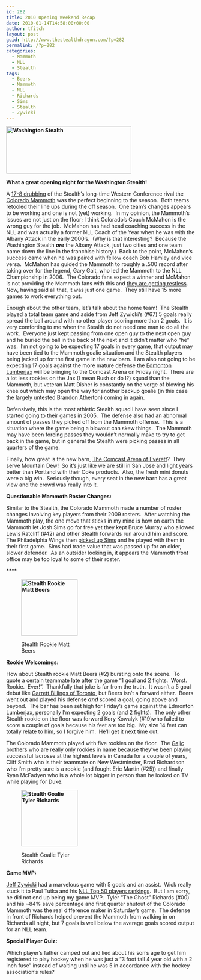 ```yaml
---
id: 282
title: 2010 Opening Weekend Recap
date: 2010-01-14T14:58:00+00:00
author: tfitch
layout: post
guid: http://www.thestealthdragon.com/?p=282
permalink: /?p=282
categories:
  - Mammoth
  - NLL
  - Stealth
tags:
  - Beers
  - Mammoth
  - NLL
  - Richards
  - Sims
  - Stealth
  - Zywicki
---
```

**<img class="size-full wp-image-293 alignright" title="stealth_logo_horizWA_sm" src="http://www.thestealthdragon.com/wp-content/uploads/2010/01/stealth_logo_horizWA_sm.png" alt="Washington Stealth" width="333" height="126" />**

**What a great opening night for the Washington Stealth!**

A <a href="http://www.stealthlax.com/articles/view/381/" target="_blank" rel="noopener noreferrer">17-8 drubbing</a> of the Stealth&#8217;s long-time Western Conference rival the <a href="http://www.coloradomammoth.com/default.aspx" target="_blank" rel="noopener noreferrer">Colorado Mammoth</a> was the perfect beginning to the season.  Both teams retooled their line ups during the off season.  One team&#8217;s changes appears to be working and one is not (yet) working.  In my opinion, the Mammoth&#8217;s issues are not just on the floor; I think Colorado&#8217;s Coach McMahon is the wrong guy for the job.  McMahon has had head coaching success in the NLL and was actually a former NLL Coach of the Year when he was with the Albany Attack in the early 2000&#8217;s.  (Why is that interesting?  Because the Washington Stealth _**are**_ the Albany Attack, just two cities and one team name down the line in the franchise history.)  Back to the point, McMahon&#8217;s success came when he was paired with fellow coach Bob Hamley and vice versa.  McMahon has guided the Mammoth to roughly a .500 record after taking over for the legend, Gary Gait, who led the Mammoth to the NLL Championship in 2006.  The Colorado fans expect a winner and McMahon is not providing the Mammoth fans with this and <a href="http://www.coloradomammoth.com/forums/viewtopic.php?t=2262" target="_blank" rel="noopener noreferrer">they are getting restless</a>.  Now, having said all that, it was just one game.  They still have 15 more games to work everything out.

Enough about the other team, let&#8217;s talk about the home team!  The Stealth played a total team game and aside from Jeff Zywicki&#8217;s (#67) 5 goals really spread the ball around with no other player scoring more than 2 goals.  It is very comforting to me when the Stealth do not need one man to do all the work.  Everyone just kept passing from one open guy to the next open guy and he buried the ball in the back of the next and it didn&#8217;t matter who &#8220;he&#8221; was.  I&#8217;m not going to be expecting 17 goals in every game, that output may have been tied to the Mammoth goalie situation and the Stealth players being jacked up for the first game in the new barn.  I am also not going to be expecting 17 goals against the more mature defense the <a href="http://www.edmontonrush.com/" target="_blank" rel="noopener noreferrer">Edmonton Lumberjax</a> will be bringing to the Comcast Arena on Friday night.  There are a lot less rookies on the Jax (I mean Rush or do I?) squad than the Mammoth, but veteran Matt Disher is constantly on the verge of blowing his knee out which may open the way for another backup goalie (in this case the largely untested Brandon Atherton) coming in again.

Defensively, this is the most athletic Stealth squad I have seen since I started going to their games in 2005.  The defense also had an abnormal amount of passes they picked off from the Mammoth offense.  This is a situation where the game being a blowout can skew things.  The Mammoth may have been forcing passes they wouldn&#8217;t normally make to try to get back in the game, but in general the Stealth were picking passes in all quarters of the game.

Finally, how great is the new barn, <a href="http://www.comcastarenaeverett.com/" target="_blank" rel="noopener noreferrer">The Comcast Arena of Everett</a>?  They serve Mountain Dew!  So it&#8217;s just like we are still in San Jose and light years better than Portland with their Coke products.  Also, the fresh mini donuts were a big win.  Seriously though, every seat in the new barn has a great view and the crowd was really into it.

**Questionable Mammoth Roster Changes:**

Similar to the Stealth, the Colorado Mammoth made a number of roster changes involving key players from their 2009 rosters.  After watching the Mammoth play, the one move that sticks in my mind is how on earth the Mammoth let Josh Sims go for free yet they kept Bruce Murray who allowed Lewis Ratcliff (#42) and other Stealth forwards run around him and score.  The Philadelphia Wings then <a href="http://www.nllinsider.com/2009/12/29/wings-sign-former-all-star-transition-player-josh-sims/" target="_blank" rel="noopener noreferrer">picked up Sims</a> and he played with them in their first game.  Sims had trade value that was passed up for an older, slower defender.  As an outsider looking in, it appears the Mammoth front office may be too loyal to some of their roster.

 ****<figure id="attachment_295" aria-describedby="caption-attachment-295" style="width: 150px" class="wp-caption alignleft">

****<img class="size-thumbnail wp-image-295" title="matt_beers" src="http://www.thestealthdragon.com/wp-content/uploads/2010/01/matt_beers-150x150.jpg" alt="Stealth Rookie Matt Beers" width="150" height="150" />****<figcaption id="caption-attachment-295" class="wp-caption-text">Stealth Rookie Matt Beers</figcaption></figure> 

**Rookie Welcomings:**

How about Stealth rookie Matt Beers (#2) bursting onto the scene.  To quote a certain teammate late after the game &#8220;1 goal and 2 fights.  Worst.  Rookie.  Ever!&#8221;.  Thankfully that joke is far from the truth.  It wasn&#8217;t a 5 goal debut like <a href="http://www.oursportscentral.com/services/releases/?id=3951183" target="_self" rel="noopener noreferrer">Garrett Billings of Toronto</a>, but Beers isn&#8217;t a forward either.  Beers went out and played his defense _**and**_ scored a goal, going above and beyond.  The bar has been set high for Friday&#8217;s game against the Edmonton Lumberjax, personally I&#8217;m expecting 2 goals (and 2 fights).  The only other Stealth rookie on the floor was forward Kory Kowalyk (#19)who failed to score a couple of goals because his feet are too big.  My size 14 feet can totally relate to him, so I forgive him.  He&#8217;ll get it next time out.

The Colorado Mammoth played with five rookies on the floor.  The <a href="http://www.bclocalnews.com/greater_vancouver/newwestminsternewsleader/sports/58574502.html" target="_blank" rel="noopener noreferrer">Gajic brothers</a> who are really only rookies in name because they&#8217;ve been playing successful lacrosse at the highest levels in Canada for a couple of years, Cliff Smith who is their teammate on New Westminster, Brad Richardson who I&#8217;m pretty sure is a rookie (and fought Eric Martin (#25)) and finally Ryan McFadyen who is a whole lot bigger in person than he looked on TV while playing for Duke.<figure id="attachment_291" aria-describedby="caption-attachment-291" style="width: 150px" class="wp-caption alignright">

**<img class="size-thumbnail wp-image-291" title="richards_2010" src="http://www.thestealthdragon.com/wp-content/uploads/2010/01/richards_2010-150x150.jpg" alt="Stealth Goalie Tyler RIchards" width="150" height="150" />**<figcaption id="caption-attachment-291" class="wp-caption-text">Stealth Goalie Tyler Richards</figcaption></figure> 

**Game MVP:**

<a href="http://www.nllinsider.com/2009/12/18/nll-insider-top-50-jeff-zywicki-27/" target="_blank" rel="noopener noreferrer">Jeff Zywicki</a> had a marvelous game with 5 goals and an assist.  Wick really stuck it to Paul Tutka and his <a href="http://www.nllinsider.com/2010/01/08/nll-insider-top-50-the-final-five/" target="_blank" rel="noopener noreferrer">NLL Top 50 players rankings</a>.  But I am sorry, he did not end up being my game MVP.  Tyler &#8220;The Ghost&#8221; Richards (#00) and his ~84% save percentage and first quarter shutout of the Colorado Mammoth was the real difference maker in Saturday&#8217;s game.  The defense in front of Richards helped prevent the Mammoth from walking in on Richards all night, but 7 goals is well below the average goals scored output for an NLL team.

**Special Player Quiz:**

Which player&#8217;s father camped out and lied about his son&#8217;s age to get him registered to play hockey when he was just a &#8220;3 foot tall 4 year old with a 2 inch fuse&#8221; instead of waiting until he was 5 in accordance with the hockey association&#8217;s rules?